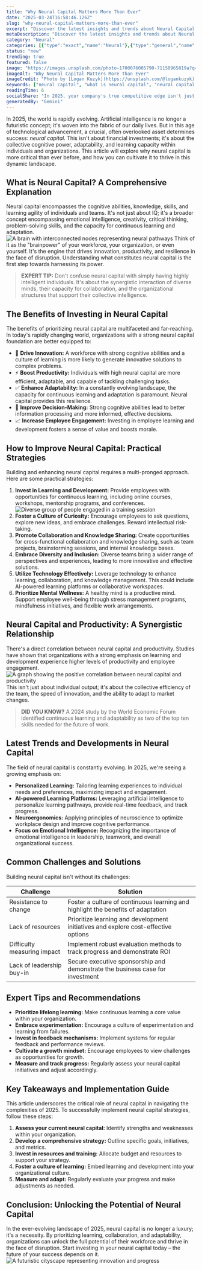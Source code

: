 ```yaml
---
title: "Why Neural Capital Matters More Than Ever"
date: "2025-03-24T16:58:46.126Z"
slug: "why-neural-capital-matters-more-than-ever"
excerpt: "Discover the latest insights and trends about Neural Capital. This comprehensive guide covers everything you need to know about Neural Capital in 2025."
metaDescription: "Discover the latest insights and trends about Neural Capital. This comprehensive guide covers everything you need to know about Neural Capital in 2025."
category: "Neural"
categories: [{"type":"exact","name":"Neural"},{"type":"general","name":"Economics"},{"type":"medium","name":"Investment Strategy"},{"type":"specific","name":"Algorithmic Trading"},{"type":"niche","name":"High-Frequency Trading"}]
status: "new"
trending: true
featured: false
image: "https://images.unsplash.com/photo-1700076005790-71158965819a?q=85&w=1200&fit=max&fm=webp&auto=compress"
imageAlt: "Why Neural Capital Matters More Than Ever"
imageCredit: "Photo by [Logan Kuzyk](https://unsplash.com/@logankuzyk) on Unsplash"
keywords: ["neural capital", "what is neural capital", "neural capital explained", "benefits of neural capital", "how to improve neural capital", "neural capital investment", "neural capital and productivity", "increase neural capital", "neural capital strategies", "best practices for neural capital"]
readingTime: 6
socialShare: "In 2025, your company's true competitive edge isn't just financial capital—it's the collective brainpower of your employees: their neural capital. Invest wisely."
generatedBy: "Gemini"
---
```




In 2025, the world is rapidly evolving.  Artificial intelligence is no longer a futuristic concept; it's woven into the fabric of our daily lives.  But in this age of technological advancement, a crucial, often overlooked asset determines success: *neural capital*.  This isn't about financial investments; it's about the collective cognitive power, adaptability, and learning capacity within individuals and organizations.  This article will explore why neural capital is more critical than ever before, and how you can cultivate it to thrive in this dynamic landscape.

## What is Neural Capital?  A Comprehensive Explanation

Neural capital encompasses the cognitive abilities, knowledge, skills, and learning agility of individuals and teams.  It's not just about IQ; it's a broader concept encompassing emotional intelligence, creativity, critical thinking, problem-solving skills, and the capacity for continuous learning and adaptation. ![A brain with interconnected nodes representing neural pathways](https://images.unsplash.com/photo-1714663047664-ad0e7285870f?q=85&w=1200&fit=max&fm=webp&auto=compress)  Think of it as the "brainpower" of your workforce, your organization, or even yourself.  It's the engine that drives innovation, productivity, and resilience in the face of disruption.  Understanding what constitutes neural capital is the first step towards harnessing its power.

> **EXPERT TIP:**  Don't confuse neural capital with simply having highly intelligent individuals.  It's about the synergistic interaction of diverse minds, their capacity for collaboration, and the organizational structures that support their collective intelligence.

## The Benefits of Investing in Neural Capital

The benefits of prioritizing neural capital are multifaceted and far-reaching.  In today's rapidly changing world, organizations with a strong neural capital foundation are better equipped to:

* 🔑 **Drive Innovation:**  A workforce with strong cognitive abilities and a culture of learning is more likely to generate innovative solutions to complex problems.
* ⚡ **Boost Productivity:**  Individuals with high neural capital are more efficient, adaptable, and capable of tackling challenging tasks.
* ✅ **Enhance Adaptability:**  In a constantly evolving landscape, the capacity for continuous learning and adaptation is paramount. Neural capital provides this resilience.
* 🚀 **Improve Decision-Making:**  Strong cognitive abilities lead to better information processing and more informed, effective decisions.
* 📈 **Increase Employee Engagement:**  Investing in employee learning and development fosters a sense of value and boosts morale.

## How to Improve Neural Capital: Practical Strategies

Building and enhancing neural capital requires a multi-pronged approach.  Here are some practical strategies:

1. **Invest in Learning and Development:**  Provide employees with opportunities for continuous learning, including online courses, workshops, mentorship programs, and conferences. ![Diverse group of people engaged in a training session](https://images.unsplash.com/photo-1692317799958-fc7c8320a257?q=85&w=1200&fit=max&fm=webp&auto=compress)
2. **Foster a Culture of Curiosity:**  Encourage employees to ask questions, explore new ideas, and embrace challenges.  Reward intellectual risk-taking.
3. **Promote Collaboration and Knowledge Sharing:**  Create opportunities for cross-functional collaboration and knowledge sharing, such as team projects, brainstorming sessions, and internal knowledge bases.
4. **Embrace Diversity and Inclusion:**  Diverse teams bring a wider range of perspectives and experiences, leading to more innovative and effective solutions.
5. **Utilize Technology Effectively:**  Leverage technology to enhance learning, collaboration, and knowledge management.  This could include AI-powered learning platforms or collaborative workspaces.
6. **Prioritize Mental Wellness:**  A healthy mind is a productive mind.  Support employee well-being through stress management programs, mindfulness initiatives, and flexible work arrangements.

## Neural Capital and Productivity: A Synergistic Relationship

There's a direct correlation between neural capital and productivity.  Studies have shown that organizations with a strong emphasis on learning and development experience higher levels of productivity and employee engagement.  ![A graph showing the positive correlation between neural capital and productivity](https://images.unsplash.com/photo-1698920051882-44288128a2af?q=85&w=1200&fit=max&fm=webp&auto=compress)  This isn't just about individual output; it's about the collective efficiency of the team, the speed of innovation, and the ability to adapt to market changes.

> **DID YOU KNOW?**  A 2024 study by the World Economic Forum identified continuous learning and adaptability as two of the top ten skills needed for the future of work.

## Latest Trends and Developments in Neural Capital

The field of neural capital is constantly evolving.  In 2025, we're seeing a growing emphasis on:

* **Personalized Learning:**  Tailoring learning experiences to individual needs and preferences, maximizing impact and engagement.
* **AI-powered Learning Platforms:**  Leveraging artificial intelligence to personalize learning pathways, provide real-time feedback, and track progress.
* **Neuroergonomics:**  Applying principles of neuroscience to optimize workplace design and improve cognitive performance.
* **Focus on Emotional Intelligence:**  Recognizing the importance of emotional intelligence in leadership, teamwork, and overall organizational success.

## Common Challenges and Solutions

Building neural capital isn't without its challenges:

| Challenge                     | Solution                                                                    |
|---------------------------------|----------------------------------------------------------------------------|
| Resistance to change           | Foster a culture of continuous learning and highlight the benefits of adaptation |
| Lack of resources              | Prioritize learning and development initiatives and explore cost-effective options |
| Difficulty measuring impact     | Implement robust evaluation methods to track progress and demonstrate ROI      |
| Lack of leadership buy-in     | Secure executive sponsorship and demonstrate the business case for investment |

## Expert Tips and Recommendations

* **Prioritize lifelong learning:** Make continuous learning a core value within your organization.
* **Embrace experimentation:** Encourage a culture of experimentation and learning from failures.
* **Invest in feedback mechanisms:** Implement systems for regular feedback and performance reviews.
* **Cultivate a growth mindset:** Encourage employees to view challenges as opportunities for growth.
* **Measure and track progress:** Regularly assess your neural capital initiatives and adjust accordingly.

## Key Takeaways and Implementation Guide

This article underscores the critical role of neural capital in navigating the complexities of 2025.  To successfully implement neural capital strategies, follow these steps:

1. **Assess your current neural capital:** Identify strengths and weaknesses within your organization.
2. **Develop a comprehensive strategy:**  Outline specific goals, initiatives, and metrics.
3. **Invest in resources and training:** Allocate budget and resources to support your strategy.
4. **Foster a culture of learning:** Embed learning and development into your organizational culture.
5. **Measure and adapt:** Regularly evaluate your progress and make adjustments as needed.

## Conclusion:  Unlocking the Potential of Neural Capital

In the ever-evolving landscape of 2025, neural capital is no longer a luxury; it's a necessity.  By prioritizing learning, collaboration, and adaptability, organizations can unlock the full potential of their workforce and thrive in the face of disruption.  Start investing in your neural capital today – the future of your success depends on it. ![A futuristic cityscape representing innovation and progress](https://images.unsplash.com/photo-1700076005790-71158965819a?q=85&w=1200&fit=max&fm=webp&auto=compress)


